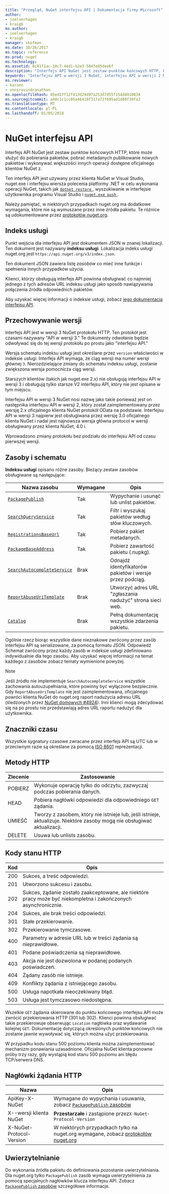 ```yaml
---
title: "Przegląd, NuGet interfejsu API | Dokumentacja firmy Microsoft"
author:
- joelverhagen
- kraigb
ms.author:
- joelverhagen
- kraigb
manager: skofman
ms.date: 10/26/2017
ms.topic: reference
ms.prod: nuget
ms.technology: 
ms.assetid: 8c81f1ac-18c7-44d1-b2e3-584fe85dee6f
description: "Interfejs API NuGet jest zestaw punktów końcowych HTTP, które mogą służyć do pobierania pakietów, pobrać metadanych, publikowanie nowych pakietów itp."
keywords: "Interfejsu API w wersji 3 NuGet, interfejsu API w wersji 2 NuGet, NuGet JSON, interfejsu API rejestracji NuGet, kontenera prosty interfejs API NuGet, nupkg NuGet interfejsu API, NuGet metadanych interfejsu API, wyszukiwanie NuGet interfejsu API, wypychania NuGet interfejsu API, interfejs API publikowania NuGe, NuGet usunąć interfejsu API, NuGet unlist interfejsu API, protokół NuGet"
ms.reviewer:
- karann
- unniravindranathan
ms.openlocfilehash: 05ed17f12f413d29d97a253d7d55f154d4910834
ms.sourcegitcommit: a40c1c1cc05a46410f317a72f695ad1d80f39fa2
ms.translationtype: MT
ms.contentlocale: pl-PL
ms.lasthandoff: 01/05/2018
---
```

# <a name="nuget-api"></a>NuGet interfejsu API

Interfejs API NuGet jest zestaw punktów końcowych HTTP, które może służyć do pobierania pakietów, pobrać metadanych publikowanie nowych pakietów i wykonywać większości innych operacji dostępne oficjalnego klientów NuGet z.

Ten interfejs API jest używany przez klienta NuGet w Visual Studio, nuget.exe i interfejsu wiersza polecenia platformy .NET w celu wykonania operacji NuGet, takich jak [ `dotnet restore` ](/dotnet/articles/core/preview3/tools/dotnet-restore), wyszukiwanie w interfejsie użytkownika programu Visual Studio i [ `nuget.exe push` ](../tools/cli-ref-push.md).

Należy pamiętać, w niektórych przypadkach nuget.org ma dodatkowe wymagania, które nie są wymuszane przez inne źródła pakietu. Te różnice są udokumentowane przez [protokołów nuget.org](nuget-protocols.md).

## <a name="service-index"></a>Indeks usługi

Punkt wejścia dla interfejsu API jest dokumentem JSON w znanej lokalizacji. Ten dokument jest nazywany **indeksu usługi**.
Lokalizacja indeks usługi nuget.org jest `https://api.nuget.org/v3/index.json`.

Ten dokument JSON zawiera listę *zasobów* co mieć inne funkcje i spełnienia innych przypadków użycia.

Klienci, którzy obsługują interfejs API powinna obsługiwać co najmniej jednego z tych adresów URL indeksu usługi jako sposób nawiązywania połączenia źródła odpowiednich pakietów.

Aby uzyskać więcej informacji o indeksie usługi, zobacz [jego dokumentacja interfejsu API](service-index.md).

## <a name="versioning"></a>Przechowywanie wersji

Interfejs API jest w wersji 3 NuGet protokołu HTTP. Ten protokół jest czasami nazywany "API w wersji 3." Te dokumenty odwołanie będzie odwoływać się do tej wersji protokołu po prostu jako "interfejsu API."

Wersja schematu indeksu usługi jest określane przez `version` właściwości w indeksie usługi. Interfejs API wymaga, że ciąg wersji ma numer wersji głównej `3`. Nierozdzielające zmiany do schematu indeksu usługi, zostanie zwiększona wersja pomocnicza ciąg wersji.

Starszych klientów (takich jak nuget.exe 2.x) nie obsługują interfejsu API w wersji 3 i obsługują tylko starsze V2 interfejsu API, który nie jest opisane w tym miejscu.

Interfejsu API w wersji 3 NuGet nosi nazwę jako takie ponieważ jest on następnika interfejsu API w wersji 2, który został zaimplementowany przez wersję 2.x oficjalnego klienta NuGet protokół OData na podstawie. Interfejsu API w wersji 3 najpierw jest obsługiwana przez wersję 3.0 oficjalnego klienta NuGet i nadal jest najnowsza wersja główna protocol w wersji obsługiwany przez klienta NuGet, 4.0 i. 

Wprowadzono zmiany protokołu bez podziału do interfejsu API od czasu pierwszej wersji.

## <a name="resources-and-schema"></a>Zasoby i schematu

**Indeksu usługi** opisano różne zasoby. Bieżący zestaw zasobów obsługiwane są następujące:

Nazwa zasobu                                                          | Wymagane | Opis
---------------------------------------------------------------------- | -------- | -----------
[`PackagePublish`](package-publish-resource.md)                        | Tak      | Wypychanie i usunąć lub unlist pakietów.
[`SearchQueryService`](search-query-service-resource.md)               | Tak      | Filtr i wyszukaj pakietów według słów kluczowych.
[`RegistrationsBaseUrl`](registration-base-url-resource.md)            | Tak      | Pobierz pakiet metadanych.
[`PackageBaseAddress`](package-base-address-resource.md)               | Tak      | Pobierz zawartość pakietu (.nupkg).
[`SearchAutocompleteService`](search-autocomplete-service-resource.md) | Brak       | Odnajdź identyfikatorów pakietów i wersje przez podciąg.
[`ReportAbuseUriTemplate`](report-abuse-resource.md)                   | Brak       | Utworzyć adres URL "zgłaszania nadużyć" strona sieci web.
[`Catalog`](catalog-resource.md)                                       | Brak       | Pełną dokumentację wszystkie zdarzenia pakietu.

Ogólnie rzecz biorąc wszystkie dane nieznakowe zwrócony przez zasób interfejsu API są serializowane, za pomocą formatu JSON. Odpowiedź Schemat zwrócony przez każdy zasób w indeksie usługi zdefiniowano indywidualnie dla tego zasobu. Aby uzyskać więcej informacji na temat każdego z zasobów zobacz tematy wymienione powyżej.

> [!Note]
> Jeśli źródło nie implementuje `SearchAutocompleteService` wszystkie zachowania autouzupełniania, które powinny być wyłączone bezpiecznie. Gdy `ReportAbuseUriTemplate` nie jest zaimplementowana, oficjalnego powróci klienta NuGet do nuget.org raport nadużycia adresu URL (śledzonych przez [NuGet domowych #4924](https://github.com/NuGet/Home/issues/4924)). Inni klienci mogą zdecydować się na po prostu nie przedstawiają adres URL raportu nadużyć dla użytkownika.

## <a name="timestamps"></a>Znaczniki czasu

Wszystkie sygnatury czasowe zwracane przez interfejs API są UTC lub w przeciwnym razie są określane za pomocą [ISO 8601](https://www.iso.org/iso-8601-date-and-time-format.html) reprezentacji. 

## <a name="http-methods"></a>Metody HTTP

Zlecenie   | Zastosowanie
------ | -----------
POBIERZ    | Wykonuje operację tylko do odczytu, zazwyczaj podczas pobierania danych.
HEAD   | Pobiera nagłówki odpowiedzi dla odpowiedniego `GET` żądania.
UMIEŚĆ    | Tworzy z zasobem, który nie istnieje lub, jeśli istnieje, aktualizuje. Niektóre zasoby mogą nie obsługiwać aktualizacji.
DELETE | Usuwa lub unlists zasobu.

## <a name="http-status-codes"></a>Kody stanu HTTP

Kod | Opis
---- | -----
200  | Sukces, a treść odpowiedzi.
201  | Utworzono sukcesu i zasobu.
202  | Sukces, żądanie zostało zaakceptowane, ale niektóre pracy może być niekompletna i zakończonych asynchronicznie.
204  | Sukces, ale brak treści odpowiedzi.
301  | Stałe przekierowanie.
302  | Przekierowanie tymczasowe.
400  | Parametry w adresie URL lub w treści żądania są nieprawidłowe.
401  | Podane poświadczenia są nieprawidłowe.
403  | Akcja nie jest dozwolona w podanej podanych poświadczeń.
404  | Żądany zasób nie istnieje.
409  | Konflikty żądania z istniejącego zasobu.
500  | Usługa napotkała nieoczekiwany błąd.
503  | Usługa jest tymczasowo niedostępna.

Wszelkie `GET` żądania skierowane do punktu końcowego interfejsu API może zwrócić przekierowania HTTP (301 lub 302). Klienci powinna obsługiwać takie przekierowuje obserwując `Location` nagłówka oraz wydawanie kolejnej `GET`. Dokumentację dotyczącą określonych punktów końcowych nie zostanie jawnie wywoływać się, których można użyć przekierowania.

W przypadku kodu stanu 500 poziomu klienta można zaimplementować mechanizm ponawiania uzasadnione. Oficjalna NuGet klienta ponowne próby trzy razy, gdy wystąpią kod stanu 500 poziomu ani błędu TCP/serwera DNS.

## <a name="http-request-headers"></a>Nagłówki żądania HTTP

Nazwa                     | Opis
------------------------ | -----------
ApiKey-X-NuGet           | Wymagane do wypychania i usuwania, zobacz [ `PackagePublish` zasobów](package-publish-resource.md)
X--wersji klienta NuGet   | **Przestarzałe** i zastąpione przez`X-NuGet-Protocol-Version`
X-NuGet-Protocol-Version | W niektórych przypadkach tylko na nuget.org wymagane, zobacz [protokołów nuget.org](NuGet-Protocols.md)

## <a name="authentication"></a>Uwierzytelnianie

Do wykonania źródła pakietu do definiowania pozostanie uwierzytelniania. Dla nuget.org tylko `PackagePublish` zasób wymaga uwierzytelnienia za pomocą specjalnych nagłówków klucza interfejsu API. Zobacz [ `PackagePublish` zasobów](package-publish-resource.md) szczegółowe informacje.
